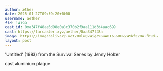```yaml
---
author: æther
date: 2025-01-27T09:59:20+0000
username: aether
fid: 14199
cast_id: 0xa347f48ae5d98e0a3c370b2f9aa111d3d4aac699
cast: https://farcaster.xyz/aether/0xa347f48a
image: https://imagedelivery.net/BXluQx4ige9GuW0Ia56BHw/49bf220a-fb9d-45f4-aa8d-9cbbd6dbe400/original
layout: post
---
```


'Untitled' (1983)
from the Survival Series
by Jenny Holzer

cast aluminium plaque

<img src='https://imagedelivery.net/BXluQx4ige9GuW0Ia56BHw/49bf220a-fb9d-45f4-aa8d-9cbbd6dbe400/original' alt='' referrerpolicy='no-referrer'/>
